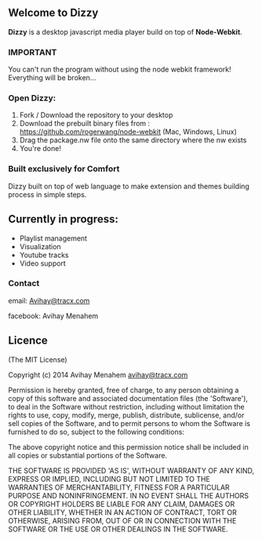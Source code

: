 ## Welcome to Dizzy ##

**Dizzy** is a desktop javascript media player build on top of **Node-Webkit**.

### IMPORTANT ###
You can't run the program without using the node webkit framework!
Everything will be broken...

### Open Dizzy: ###
1. Fork / Download the repository to your desktop
2. Download the prebuilt binary files from : https://github.com/rogerwang/node-webkit (Mac, Windows, Linux)
3. Drag the package.nw file onto the same directory where the nw exists
4. You're done!

### Built exclusively for Comfort ###

Dizzy built on top of web language to make extension and themes building process in simple steps.

Currently in progress:
-
- Playlist management
- Visualization
- Youtube tracks
- Video support

### Contact ###
email: Avihay@tracx.com

facebook: Avihay Menahem


Licence
-----------------

(The MIT License)

Copyright (c) 2014 Avihay Menahem <avihay@tracx.com>

Permission is hereby granted, free of charge, to any person obtaining a copy of this software and associated documentation files (the 'Software'), to deal in the Software without restriction, including without limitation the rights to use, copy, modify, merge, publish, distribute, sublicense, and/or sell copies of the Software, and to permit persons to whom the Software is furnished to do so, subject to the following conditions:

The above copyright notice and this permission notice shall be included in all copies or substantial portions of the Software.

THE SOFTWARE IS PROVIDED 'AS IS', WITHOUT WARRANTY OF ANY KIND, EXPRESS OR IMPLIED, INCLUDING BUT NOT LIMITED TO THE WARRANTIES OF MERCHANTABILITY, FITNESS FOR A PARTICULAR PURPOSE AND NONINFRINGEMENT. IN NO EVENT SHALL THE AUTHORS OR COPYRIGHT HOLDERS BE LIABLE FOR ANY CLAIM, DAMAGES OR OTHER LIABILITY, WHETHER IN AN ACTION OF CONTRACT, TORT OR OTHERWISE, ARISING FROM, OUT OF OR IN CONNECTION WITH THE SOFTWARE OR THE USE OR OTHER DEALINGS IN THE SOFTWARE.

